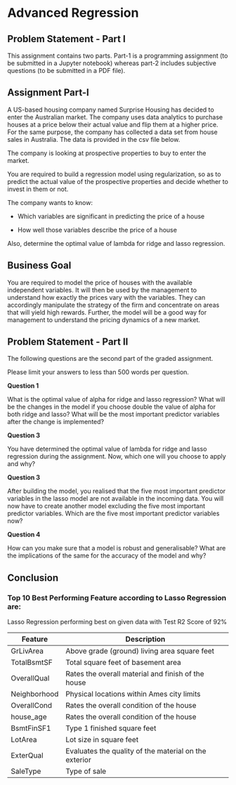 # Advanced Regression

## Problem Statement - Part I
This assignment contains two parts. Part-1 is a programming assignment (to be submitted in a Jupyter notebook) whereas part-2 includes subjective questions (to be submitted in a PDF file). 

## Assignment Part-I
A US-based housing company named Surprise Housing has decided to enter the Australian market. The company uses data analytics to purchase houses at a price below their actual value and flip them at a higher price. For the same purpose, the company has collected a data set from house sales in Australia. The data is provided in the csv file below.

 

The company is looking at prospective properties to buy to enter the market.

You are required to build a regression model using regularization, so as to predict the actual value of the prospective properties and decide whether to invest in them or not.

 

The company wants to know:

  - Which variables are significant in predicting the price of a house

  - How well those variables describe the price of a house

 

Also, determine the optimal value of lambda for ridge and lasso regression.

 

## Business Goal 

 
You are required to model the price of houses with the available independent variables. It will then be used by the management to understand how exactly the prices vary with the variables. They can accordingly manipulate the strategy of the firm and concentrate on areas that will yield high rewards. Further, the model will be a good way for management to understand the pricing dynamics of a new market.

## Problem Statement - Part II

The following questions are the second part of the graded assignment.
 

Please limit your answers to less than 500 words per question.
 

 

**Question 1**

What is the optimal value of alpha for ridge and lasso regression? What will be the changes in the model if you choose double the value of alpha for both ridge and lasso? What will be the most important predictor variables after the change is implemented?

 

**Question 3**

You have determined the optimal value of lambda for ridge and lasso regression during the assignment. Now, which one will you choose to apply and why?

 

**Question 3**

After building the model, you realised that the five most important predictor variables in the lasso model are not available in the incoming data. You will now have to create another model excluding the five most important predictor variables. Which are the five most important predictor variables now?

 

**Question 4**

How can you make sure that a model is robust and generalisable? What are the implications of the same for the accuracy of the model and why?

 
 
## Conclusion
 
### Top 10 Best Performing Feature according to Lasso Regression are:

Lasso Regression performing best on given data with Test R2 Score of 92%

 |  Feature  |  Description  |
 |  ---  |  ---  |
 |  GrLivArea  |  Above grade (ground) living area square feet  |
 |  TotalBsmtSF  |  Total square feet of basement area 
 |  OverallQual  |  Rates the overall material and finish of the house  |
 |  Neighborhood |  Physical locations within Ames city limits|
 |  OverallCond  |  Rates the overall condition of the house  |
 |  house_age    |  Rates the overall condition of the house|
 |  BsmtFinSF1   |  Type 1 finished square feet|
 |  LotArea      |  Lot size in square feet|
 |  ExterQual    |  Evaluates the quality of the material on the exterior |
 |  SaleType     |  Type of sale|
 
